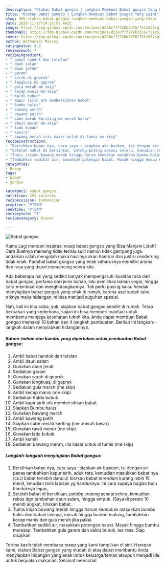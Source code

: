 ```yaml
---
description: "Olahan Babat gongso | Langkah Membuat Babat gongso Yang Lezat"
title: "Olahan Babat gongso | Langkah Membuat Babat gongso Yang Lezat"
slug: 966-olahan-babat-gongso-langkah-membuat-babat-gongso-yang-lezat
date: 2020-11-17T19:16:57.442Z
image: https://img-global.cpcdn.com/recipes/d238cf7f716b3d76/751x532cq70/babat-gongso-foto-resep-utama.jpg
thumbnail: https://img-global.cpcdn.com/recipes/d238cf7f716b3d76/751x532cq70/babat-gongso-foto-resep-utama.jpg
cover: https://img-global.cpcdn.com/recipes/d238cf7f716b3d76/751x532cq70/babat-gongso-foto-resep-utama.jpg
author: Nathaniel Massey
ratingvalue: 4.2
reviewcount: 7
recipeingredient:
- " babat handuk dan tetelan"
- " daun salam"
- " daun jeruk"
- " garam"
- " sereh di geprek"
- " lengkuas di geprek"
- " gula merah me skip"
- " kecap manis me skip"
- " Kaldu bubuk"
- " kapir sirih utk membersihkan babat"
- " Bumbu halus"
- " bawang merah"
- " bawang putih"
- " cabe merah keriting me merah besar"
- " rawit merah me skip"
- " lada bubuk"
- " kemiri"
- " bawang merah iris kasar untuk di tumis me skip"
recipeinstructions:
- "Bersihkan babat nya, cara saya : siapkan air baskom, isi dengan air panas tambahkan kapur sirih, aduk rata, kemudian masukkan babat nya (cuci babat terlebih dahulu) biarkan babat terendam kurang lebih 15 menit, kmudian tarik lapisan yg handuknya. Ini cara supaya bagian bulu handuknya lepas,"
- "Setelah babat di bersihkan, potobg-potong sesuai selera, kemudian rebus dgn tambahan daun salam, hingga empuk. (Saya di presto 10 menit) angkat, tiriskan babat."
- "Tumis irisan bawang merah hingga harum kemudian masukkan bumbu halus dan bahan lainnya, masak hingga bumbu matang, tambahkan kecap manis dan gula merah jika pakai."
- "Tambahkan sedikit air, masukkan potongan babat. Masak hingga bumbu meresap. Tambahkan gula garam dan kaldu bubuk, tes rasa. Siap disajikan"
categories:
- Resep
tags:
- babat
- gongso

katakunci: babat gongso 
nutrition: 291 calories
recipecuisine: Indonesian
preptime: "PT27M"
cooktime: "PT54M"
recipeyield: "1"
recipecategory: Dinner

---
```



![Babat gongso](https://img-global.cpcdn.com/recipes/d238cf7f716b3d76/751x532cq70/babat-gongso-foto-resep-utama.jpg)

Kamu Lagi mencari inspirasi resep babat gongso yang Bisa Manjain Lidah? Cara Buatnya memang tidak terlalu sulit namun tidak gampang juga. andaikan salah mengolah maka hasilnya akan hambar dan justru cenderung tidak enak. Padahal babat gongso yang enak seharusnya memiliki aroma dan rasa yang dapat memancing selera kita.

Ada beberapa hal yang sedikit banyak mempengaruhi kualitas rasa dari babat gongso, pertama dari jenis bahan, lalu pemilihan bahan segar, hingga cara membuat dan menghidangkannya. Tak perlu pusing kalau hendak menyiapkan babat gongso yang enak di rumah, karena asal sudah tahu triknya maka hidangan ini bisa menjadi suguhan spesial.




Nah, kali ini kita coba, yuk, siapkan babat gongso sendiri di rumah. Tetap berbahan yang sederhana, sajian ini bisa memberi manfaat untuk membantu menjaga kesehatan tubuh kita. Anda dapat membuat Babat gongso memakai 18 bahan dan 4 langkah pembuatan. Berikut ini langkah-langkah dalam menyiapkan hidangannya.

<!--inarticleads1-->

##### Bahan-bahan dan bumbu yang diperlukan untuk pembuatan Babat gongso:

1. Ambil  babat handuk dan tetelan
1. Ambil  daun salam
1. Gunakan  daun jeruk
1. Sediakan  garam
1. Gunakan  sereh di geprek
1. Gunakan  lengkuas, di geprek
1. Sediakan  gula merah (me skip)
1. Ambil  kecap manis (me skip)
1. Sediakan  Kaldu bubuk
1. Ambil  kapir sirih utk membersihkan babat
1. Siapkan  Bumbu halus
1. Gunakan  bawang merah
1. Ambil  bawang putih
1. Siapkan  cabe merah keriting (me :merah besar)
1. Gunakan  rawit merah (me skip)
1. Gunakan  lada bubuk
1. Ambil  kemiri
1. Sediakan  bawang merah, iris kasar untuk di tumis (me skip)




<!--inarticleads2-->

##### Langkah-langkah menyiapkan Babat gongso:

1. Bersihkan babat nya, cara saya : siapkan air baskom, isi dengan air panas tambahkan kapur sirih, aduk rata, kemudian masukkan babat nya (cuci babat terlebih dahulu) biarkan babat terendam kurang lebih 15 menit, kmudian tarik lapisan yg handuknya. Ini cara supaya bagian bulu handuknya lepas,
1. Setelah babat di bersihkan, potobg-potong sesuai selera, kemudian rebus dgn tambahan daun salam, hingga empuk. (Saya di presto 10 menit) angkat, tiriskan babat.
1. Tumis irisan bawang merah hingga harum kemudian masukkan bumbu halus dan bahan lainnya, masak hingga bumbu matang, tambahkan kecap manis dan gula merah jika pakai.
1. Tambahkan sedikit air, masukkan potongan babat. Masak hingga bumbu meresap. Tambahkan gula garam dan kaldu bubuk, tes rasa. Siap disajikan




Terima kasih telah membaca resep yang kami tampilkan di sini. Harapan kami, olahan Babat gongso yang mudah di atas dapat membantu Anda menyiapkan hidangan yang enak untuk keluarga/teman ataupun menjadi ide untuk berjualan makanan. Selamat mencoba!
